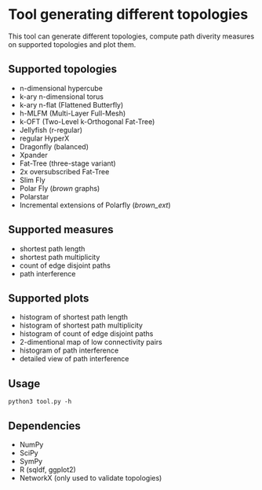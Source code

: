 # Tool generating different topologies

This tool can generate different topologies, compute path diverity measures on supported topologies and plot them.


## Supported topologies
- n-dimensional hypercube
- k-ary n-dimensional torus
- k-ary n-flat (Flattened Butterfly)
- h-MLFM (Multi-Layer Full-Mesh)
- k-OFT (Two-Level k-Orthogonal Fat-Tree)
- Jellyfish (r-regular)
- regular HyperX
- Dragonfly (balanced)
- Xpander
- Fat-Tree (three-stage variant) 
- 2x oversubscribed Fat-Tree
- Slim Fly
- Polar Fly (*brown* graphs)
- Polarstar
- Incremental extensions of Polarfly (*brown_ext*) 

## Supported measures
- shortest path length
- shortest path multiplicity
- count of edge disjoint paths
- path interference

## Supported plots
- histogram of shortest path length
- histogram of shortest path multiplicity
- histogram of count of edge disjoint paths
- 2-dimentional map of low connectivity pairs
- histogram of path interference
- detailed view of path interference

## Usage
```
python3 tool.py -h
```

## Dependencies
- NumPy
- SciPy
- SymPy
- R (sqldf, ggplot2)
- NetworkX (only used to validate topologies)
